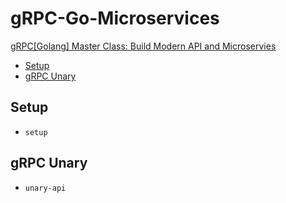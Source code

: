 # gRPC-Go-Microservices

[gRPC[Golang] Master Class: Build Modern API and Microservies](https://learning.oreilly.com/videos/grpc-golang-master/9781838555467)

* [Setup](#setup)
* [gRPC Unary](#grpc-unary)

## Setup
* `setup`

## gRPC Unary
* `unary-api`